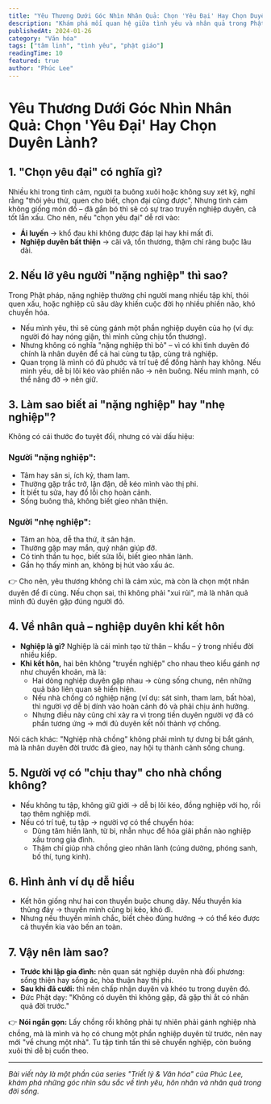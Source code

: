 ```yaml
---
title: "Yêu Thương Dưới Góc Nhìn Nhân Quả: Chọn 'Yêu Đại' Hay Chọn Duyên Lành?"
description: "Khám phá mối quan hệ giữa tình yêu và nhân quả trong Phật pháp. Cách nhận biết người 'nặng nghiệp' hay 'nhẹ nghiệp', và những điều cần lưu ý khi kết hôn từ góc độ nghiệp duyên."
publishedAt: 2024-01-26
category: "Văn hóa"
tags: ["tâm linh", "tình yêu", "phật giáo"]
readingTime: 10
featured: true
author: "Phúc Lee"
---
```


# Yêu Thương Dưới Góc Nhìn Nhân Quả: Chọn 'Yêu Đại' Hay Chọn Duyên Lành?

## 1. "Chọn yêu đại" có nghĩa gì?

Nhiều khi trong tình cảm, người ta buông xuôi hoặc không suy xét kỹ, nghĩ rằng "thôi yêu thử, quen cho biết, chọn đại cũng được". Nhưng tình cảm không giống món đồ – đã gắn bó thì sẽ có sự trao truyền nghiệp duyên, cả tốt lẫn xấu. Cho nên, nếu "chọn yêu đại" dễ rơi vào:

*   **Ái luyến** → khổ đau khi không được đáp lại hay khi mất đi.
*   **Nghiệp duyên bất thiện** → cãi vã, tổn thương, thậm chí ràng buộc lâu dài.

## 2. Nếu lỡ yêu người "nặng nghiệp" thì sao?

Trong Phật pháp, nặng nghiệp thường chỉ người mang nhiều tập khí, thói quen xấu, hoặc nghiệp cũ sâu dày khiến cuộc đời họ nhiều phiền não, khó chuyển hóa.

*   Nếu mình yêu, thì sẽ cùng gánh một phần nghiệp duyên của họ (ví dụ: người đó hay nóng giận, thì mình cũng chịu tổn thương).
*   Nhưng không có nghĩa "nặng nghiệp thì bỏ" – vì có khi tình duyên đó chính là nhân duyên để cả hai cùng tu tập, cùng trả nghiệp.
*   Quan trọng là mình có đủ phước và trí tuệ để đồng hành hay không. Nếu mình yếu, dễ bị lôi kéo vào phiền não → nên buông. Nếu mình mạnh, có thể nâng đỡ → nên giữ.

## 3. Làm sao biết ai "nặng nghiệp" hay "nhẹ nghiệp"?

Không có cái thước đo tuyệt đối, nhưng có vài dấu hiệu:

### **Người "nặng nghiệp":**
*   Tâm hay sân si, ích kỷ, tham lam.
*   Thường gặp trắc trở, lận đận, dễ kéo mình vào thị phi.
*   Ít biết tu sửa, hay đổ lỗi cho hoàn cảnh.
*   Sống buông thả, không biết gieo nhân thiện.

### **Người "nhẹ nghiệp":**
*   Tâm an hòa, dễ tha thứ, ít sân hận.
*   Thường gặp may mắn, quý nhân giúp đỡ.
*   Có tinh thần tu học, biết sửa lỗi, biết gieo nhân lành.
*   Gần họ thấy mình an, không bị hút vào xấu ác.

👉 Cho nên, yêu thương không chỉ là cảm xúc, mà còn là chọn một nhân duyên để đi cùng. Nếu chọn sai, thì không phải "xui rủi", mà là nhân quả mình đủ duyên gặp đúng người đó.

## 4. Về nhân quả – nghiệp duyên khi kết hôn

*   **Nghiệp là gì?** Nghiệp là cái mình tạo từ thân – khẩu – ý trong nhiều đời nhiều kiếp.
*   **Khi kết hôn,** hai bên không "truyền nghiệp" cho nhau theo kiểu gánh nợ như chuyển khoản, mà là:
    *   Hai dòng nghiệp duyên gặp nhau → cùng sống chung, nên những quả báo liên quan sẽ hiển hiện.
    *   Nếu nhà chồng có nghiệp nặng (ví dụ: sát sinh, tham lam, bất hòa), thì người vợ dễ bị dính vào hoàn cảnh đó và phải chịu ảnh hưởng.
    *   Nhưng điều này cũng chỉ xảy ra vì trong tiền duyên người vợ đã có phần tương ứng → mới đủ duyên kết nối thành vợ chồng.

Nói cách khác: "Nghiệp nhà chồng" không phải mình tự dưng bị bắt gánh, mà là nhân duyên đời trước đã gieo, nay hội tụ thành cảnh sống chung.

## 5. Người vợ có "chịu thay" cho nhà chồng không?

*   Nếu không tu tập, không giữ giới → dễ bị lôi kéo, đồng nghiệp với họ, rồi tạo thêm nghiệp mới.
*   Nếu có trí tuệ, tu tập → người vợ có thể chuyển hóa:
    *   Dùng tâm hiền lành, từ bi, nhẫn nhục để hóa giải phần nào nghiệp xấu trong gia đình.
    *   Thậm chí giúp nhà chồng gieo nhân lành (cúng dường, phóng sanh, bố thí, tụng kinh).

## 6. Hình ảnh ví dụ dễ hiểu

*   Kết hôn giống như hai con thuyền buộc chung dây. Nếu thuyền kia thủng đáy → thuyền mình cũng bị kéo, khó đi.
*   Nhưng nếu thuyền mình chắc, biết chèo đúng hướng → có thể kéo được cả thuyền kia vào bến an toàn.

## 7. Vậy nên làm sao?

*   **Trước khi lập gia đình:** nên quan sát nghiệp duyên nhà đối phương: sống thiện hay sống ác, hòa thuận hay thị phi.
*   **Sau khi đã cưới:** thì nên chấp nhận duyên và khéo tu trong duyên đó.
*   Đức Phật dạy: "Không có duyên thì không gặp, đã gặp thì ắt có nhân quả đời trước."

👉 **Nói ngắn gọn:** Lấy chồng rồi không phải tự nhiên phải gánh nghiệp nhà chồng, mà là mình và họ có chung một phần nghiệp duyên từ trước, nên nay mới "về chung một nhà". Tu tập tinh tấn thì sẽ chuyển nghiệp, còn buông xuôi thì dễ bị cuốn theo.

---

*Bài viết này là một phần của series "Triết lý & Văn hóa" của Phúc Lee, khám phá những góc nhìn sâu sắc về tình yêu, hôn nhân và nhân quả trong đời sống.*
